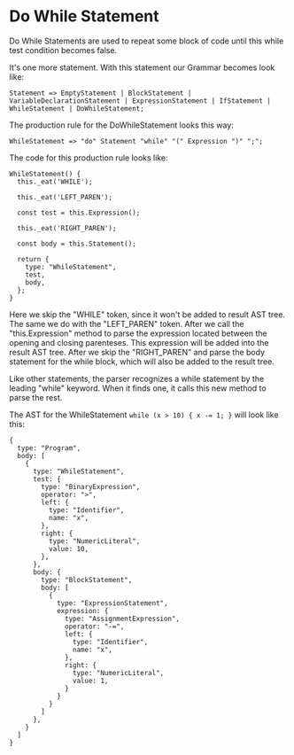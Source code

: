 # Do While Statement

Do While Statements are used to repeat some block of code until this while test condition becomes false.

It's one more statement. With this statement our Grammar becomes look like:

```
Statement => EmptyStatement | BlockStatement | VariableDeclarationStatement | ExpressionStatement | IfStatement | WhileStatement | DoWhileStatement;
```

The production rule for the DoWhileStatement looks this way:

```
WhileStatement => "do" Statement "while" "(" Expression ")" ";";
```

The code for this production rule looks like:

```
WhileStatement() {
  this._eat('WHILE');

  this._eat('LEFT_PAREN');

  const test = this.Expression();

  this._eat('RIGHT_PAREN');

  const body = this.Statement();

  return {
    type: "WhileStatement",
    test,
    body,
  };  
}
```

Here we skip the "WHILE" token, since it won't be added to result AST tree. The same we do with the "LEFT_PAREN" token. After we call the "this.Expression" method to parse the expression located between the opening and closing parenteses. This expression will be added into the result AST tree. After we skip the "RIGHT_PAREN" and parse the body statement for the while block, which will also be added to the result tree. 

Like other statements, the parser recognizes a while statement by the leading "while" keyword. When it finds one, it calls this new method to parse the rest.

The AST for the WhileStatement `while (x > 10) { x -= 1; }` will look like this:

```
{
  type: "Program",
  body: [
    {   
      type: "WhileStatement",
      test: {
        type: "BinaryExpression",
        operator: ">",
        left: {
          type: "Identifier",
          name: "x",
        },  
        right: {
          type: "NumericLiteral", 
          value: 10, 
        },  
      },  
      body: {
        type: "BlockStatement",
        body: [
          {   
            type: "ExpressionStatement",
            expression: {
              type: "AssignmentExpression",
              operator: "-=",
              left: {
                type: "Identifier",
                name: "x",
              },  
              right: {
                type: "NumericLiteral",
                value: 1,
              }   
            }   
          }   
        ]   
      },  
    }  
  ]
}
```
